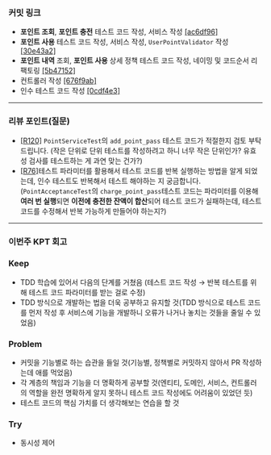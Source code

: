 ### **커밋 링크**
<!-- 
좋은 피드백을 받기 위해 가장 중요한 것은 코드를 작성할 때 커밋을 작업 단위로 잘 쪼개는 것입니다.
모든 작업을 하나의 커밋에 진행하고 PR을 하면 구조 파악에 많은 시간을 소모하기 때문에 절대로
좋은 피드백을 받을 수 없습니다.


필수 양식)
커밋 이름 : 커밋 링크

예시)
동시성 처리 : c83845
동시성 테스트 코드 : d93ji3
-->
- **포인트 조회**, **포인트 충전** 테스트 코드 작성, 서비스 작성 [[ac6df96]](https://github.com/bskjp1004/hhplus-tdd-jvm/commit/ac6df968e47cd08ac282137d28b0f9b17309bd23)
- **포인트 사용** 테스트 코드 작성, 서비스 작성, `UserPointValidator` 작성 [[30e43a2]](https://github.com/bskjp1004/hhplus-tdd-jvm/commit/30e43a22129f184372874c01369bf92abd9210c5)
- **포인트 내역** 조회, **포인트 사용** 상세 정책 테스트 코드 작성, 네이밍 및 코드순서 리팩토링 [[5b47152]](https://github.com/bskjp1004/hhplus-tdd-jvm/commit/5b47152e4c89c51206bf78f1b7b733c253d4715e)
- 컨트롤러 작성 [[676f9ab]](https://github.com/bskjp1004/hhplus-tdd-jvm/commit/676f9ab8da26cc657039596e11042ba6e3f3efe8)
- 인수 테스트 코드 작성 [[0cdf4e3]](https://github.com/bskjp1004/hhplus-tdd-jvm/commit/0cdf4e3e8d03417c76949bd9d19845d8d09ed587)
---
### **리뷰 포인트(질문)**
<!-- - 리뷰어가 특히 확인해야 할 부분이나 신경 써야 할 코드가 있다면 명확히 작성해주세요.(최대 2개)
  
  좋은 예:
  - `ErrorMessage` 컴포넌트의 상태 업데이트 로직이 적절한지 검토 부탁드립니다.
  - 추가한 유닛 테스트(`LoginError.test.js`)의 테스트 케이스가 충분한지 확인 부탁드립니다.

  나쁜 예:
  - 개선사항을 알려주세요.
  - 코드 전반적으로 봐주세요.
  - 뭘 질문할지 모르겠어요. -->
- [[R120]](https://github.com/bskjp1004/hhplus-tdd-jvm/commit/5b47152e4c89c51206bf78f1b7b733c253d4715e#r161892597) `PointServiceTest`의 `add_point_pass` 테스트 코드가 적절한지 검토 부탁드립니다. (작은 단위로 단위 테스트를 작성하려고 하니 너무 작은 단위인가? 유효성 검사를 테스트하는 게 과연 맞는 건가?)
- [[R76]](https://github.com/bskjp1004/hhplus-tdd-jvm/commit/0cdf4e3e8d03417c76949bd9d19845d8d09ed587#r161895931)테스트 파라미터를 활용해서 테스트 코드를 반복 실행하는 방법을 알게 되었는데, 인수 테스트도 반복해서 테스트 해야하는 지 궁금합니다. (`PointAcceptanceTest`의 `charge_point_pass`테스트 코드는 파라미터를 이용해 **여러 번 실행**되면 **이전에 충전한 잔액이 합산**되어 테스트 코드가 실패하는데, 테스트 코드를 수정해서 반복 가능하게 만들어야 하는지?)
---
### **이번주 KPT 회고**

### Keep
<!-- 유지해야 할 좋은 점 -->
- TDD 학습에 있어서 다음의 단계를 거쳤음 (테스트 코드 작성 → 반복 테스트를 위해 테스트 코드 파라미터를 받는 걸로 수정)
- TDD 방식으로 개발하는 법을 더욱 공부하고 유지할 것(TDD 방식으로 테스트 코드를 먼저 작성 후 서비스에 기능을 개발하니 오류가 나거나 놓치는 것들을 줄일 수 있었음)
### Problem
<!--개선이 필요한 점-->
- 커밋을 기능별로 하는 습관을 들일 것(기능별, 정책별로 커밋하지 않아서 PR 작성하는데 애를 먹었음)
- 각 계층의 책임과 기능을 더 명확하게 공부할 것(엔티티, 도메인, 서비스, 컨트롤러의 역할을 완전 명확하게 알지 못하니 테스트 코드 작성에도 어려움이 있었던 듯)
- 테스트 코드의 핵심 가치를 더 생각해보는 연습을 할 것
### Try
<!-- 새롭게 시도할 점 -->
- 동시성 제어